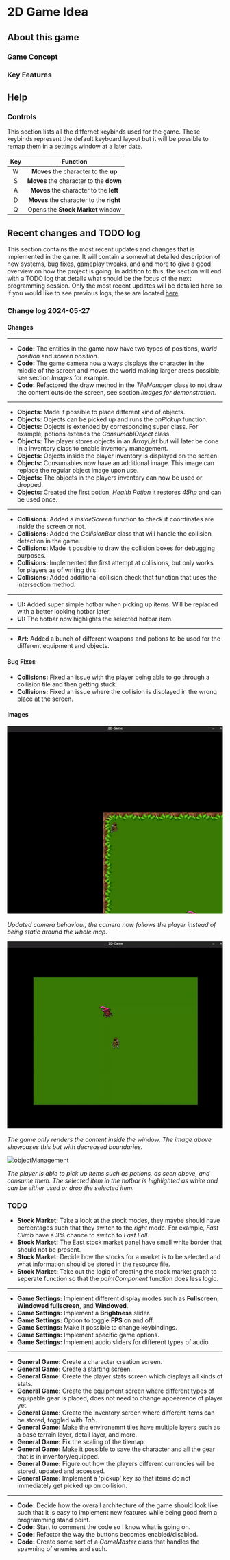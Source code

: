 # 2D Game Idea

## About this game

### Game Concept

### Key Features

## Help

### Controls

This section lists all the differnet keybinds used for the game. These keybinds represent the default keyboard layout but it will be possible to remap them in a settings window at a later date.

<div align=center>

| Key        | Function                                      |
|:----------:|:---------------------------------------------:|
| W          | **Moves** the character to the **up**         |
| S          | **Moves** the character to the **down**       |
| A          | **Moves** the character to the **left**       |
| D          | **Moves** the character to the **right**      |
| Q          | Opens the **Stock Market** window             |

</div>

## Recent changes and TODO log

This section contains the most recent updates and changes that is implemented in the game. It will contain a somewhat detailed description of new systems, bug fixes, gameplay tweaks, and and more to give a good overview on how the project is going. In addition to this, the section will end with a TODO log that details what should be the focus of the next programming session. Only the most recent updates will be detailed here so if you would like to see previous logs, these are located [here](/readme_handling/logs).

### Change log 2024-05-27

#### Changes

---

- **Code:** The entities in the game now have two types of positions, *world position* and *screen position*.
- **Code:** The game camera now always displays the character in the middle of the screen and moves the world making larger areas possible, see section *Images* for example.
- **Code:** Refactored the draw method in the *TileManager* class to not draw the content outside the screen, see section *Images for demonstration*.

---

- **Objects:** Made it possible to place different kind of objects.
- **Objects:** Objects can be picked up and runs the *onPickup* function.
- **Objects:** Objects is extended by corresponding super class. For example, potions extends the *ConsumablObject* class.
- **Objects:** The player stores objects in an *ArrayList* but will later be done in a inventory class to enable inventory management.
- **Objects:** Objects inside the player inventory is displayed on the screen.
- **Objects:** Consumables now have an additional image. This image can replace the regular object image upon use.
- **Objects:** The objects in the players inventory can now be used or dropped.
- **Objects:** Created the first potion, *Health Potion* it restores *45hp* and can be used once.

---

- **Collisions:** Added a *insideScreen* function to check if coordinates are inside the screen or not.
- **Collisions:** Added the *CollisionBox* class that will handle the collision detection in the game.
- **Collisions:** Made it possible to draw the collision boxes for debugging purposes.
- **Collisions:** Implemented the first attempt at collisions, but only works for players as of writing this.
- **Collisions:** Added additional collision check that function that uses the intersection method.

---

- **UI:** Added super simple hotbar when picking up items. Will be replaced with a better looking hotbar later.
- **UI:** The hotbar now highlights the selected hotbar item.

---

- **Art:** Added a bunch of different weapons and potions to be used for the different equipment and objects.

#### Bug Fixes

- **Collisions:** Fixed an issue with the player being able to go through a collision tile and then getting stuck.
- **Collisions:** Fixed an issue where the collision is displayed in the wrong place at the screen.

#### Images

![updatedCamera](/readme_handling/images/2024-05-31/updatedCamera.gif)

*Updated camera behaviour, the camera now follows the player instead of being static around the whole map.*

![restrictedDrawing](/readme_handling/images/2024-05-31/restrictedDrawing.gif)

*The game only renders the content inside the window. The image above showcases this but with decreased boundaries.*

![objectManagement](/readme_handling/images/2024-05-31/objectManagement.gif)

*The player is able to pick up items such as potions, as seen above, and consume them. The selected item in the hotbar is highlighted as white and can be either used or drop the selected item.*

### TODO

- **Stock Market:** Take a look at the stock modes, they maybe should have percentages such that they switch to the *right* mode. For example, *Fast Climb* have a *3%* chance to switch to *Fast Fall*.
- **Stock Market:** The East stock market panel have small white border that should not be present.
- **Stock Market:** Decide how the stocks for a market is to be selected and what information should be stored in the resource file.
- **Stock Market:** Take out the logic of creating the stock market graph to seperate function so that the *paintComponent* function does less logic.

---

- **Game Settings:** Implement different display modes such as **Fullscreen**, **Windowed fullscreen**, and **Windowed**.
- **Game Settings:** Implement a **Brightness** slider.
- **Game Settings:** Option to toggle **FPS** on and off.
- **Game Settings:** Make it possible to change keybindings.
- **Game Settings:** Implement specific game options.
- **Game Settings:** Implement audio sliders for different types of audio.

---

- **General Game:** Create a character creation screen.
- **General Game:** Create a starting screen.
- **General Game:** Create the player stats screen which displays all kinds of stats.
- **General Game:** Create the equipment screen where different types of equipable gear is placed, does not need to change appearence of player yet.
- **General Game:** Create the inventory screen where different items can be stored, toggled with *Tab*.
- **General Game:** Make the environemnt tiles have multiple layers such as a base terrain layer, detail layer, and more.
- **General Game:** Fix the scaling of the tilemap.
- **General Game:** Make it possible to save the character and all the gear that is in inventory/equipped.
- **General Game:** Figure out how the players different currencies will be stored, updated and accessed.
- **General Game:** Implement a 'pickup' key so that items do not immediately get picked up on collision.

---

- **Code:** Decide how the overall architecture of the game should look like such that it is easy to implement new features while being good from a programming stand point.
- **Code:** Start to comment the code so I know what is going on.
- **Code:** Refactor the way the buttons becomes enabled/disabled.
- **Code:** Create some sort of a *GameMaster* class that handles the spawning of enemies and such.
